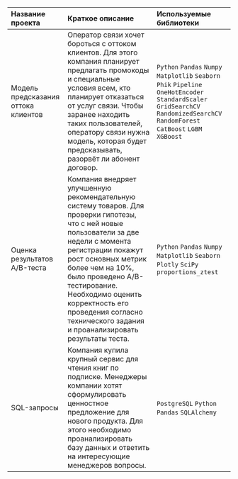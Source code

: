 | Название проекта | Краткое описание | Используемые библиотеки |
| :-------------------- | :--------------------- |:---------------------------|
| Модель предсказания оттока клиентов | Оператор связи хочет бороться с оттоком клиентов. Для этого компания планирует предлагать промокоды и специальные условия всем, кто планирует отказаться от услуг связи. Чтобы заранее находить таких пользователей, оператору связи нужна модель, которая будет предсказывать, разорвёт ли абонент договор.   | `Python` `Pandas` `Numpy` `Matplotlib` `Seaborn` `Phik` `Pipeline` `OneHotEncoder` `StandardScaler` `GridSearchCV` `RandomizedSearchCV` `RandomForest` `CatBoost` `LGBM` `XGBoost` |
| Оценка результатов A/B-теста | Компания внедряет улучшенную рекомендательную систему товаров. Для проверки гипотезы, что с ней новые пользователи за две недели с момента регистрации покажут рост основных метрик более чем на 10%, было проведено А/В-тестирование. Необходимо оценить корректность его проведения согласно технического задания и проанализировать результаты теста.  |  `Python` `Pandas` `Numpy` `Matplotlib` `Seaborn` `Plotly` `SciPy` `proportions_ztest` |
| SQL-запросы  | Компания купила крупный сервис для чтения книг по подписке. Менеджеры компании хотят сформулировать ценностное предложение для нового продукта. Для этого необходимо проанализировать базу данных и ответить на интересующие менеджеров вопросы.   | `PostgreSQL` `Python` `Pandas` `SQLAlchemy`  |
